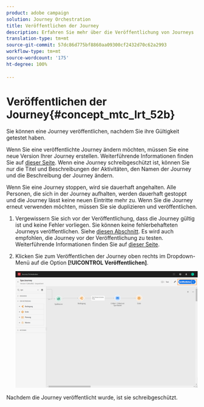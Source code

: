 ```yaml
---
product: adobe campaign
solution: Journey Orchestration
title: Veröffentlichen der Journey
description: Erfahren Sie mehr über die Veröffentlichung von Journeys
translation-type: tm+mt
source-git-commit: 57dc86d775bf8860aa09300cf2432d70c62a2993
workflow-type: tm+mt
source-wordcount: '175'
ht-degree: 100%

---
```



# Veröffentlichen der Journey{#concept_mtc_lrt_52b}

Sie können eine Journey veröffentlichen, nachdem Sie ihre Gültigkeit getestet haben.

Wenn Sie eine veröffentlichte Journey ändern möchten, müssen Sie eine neue Version Ihrer Journey erstellen. Weiterführende Informationen finden Sie auf [dieser Seite](../building-journeys/journey-versions.md). Wenn eine Journey schreibgeschützt ist, können Sie nur die Titel und Beschreibungen der Aktivitäten, den Namen der Journey und die Beschreibung der Journey ändern.

Wenn Sie eine Journey stoppen, wird sie dauerhaft angehalten. Alle Personen, die sich in der Journey aufhalten, werden dauerhaft gestoppt und die Journey lässt keine neuen Eintritte mehr zu. Wenn Sie die Journey erneut verwenden möchten, müssen Sie sie duplizieren und veröffentlichen.

1. Vergewissern Sie sich vor der Veröffentlichung, dass die Journey gültig ist und keine Fehler vorliegen. Sie können keine fehlerbehafteten Journeys veröffentlichen. Siehe [diesen Abschnitt](../about/troubleshooting.md#section_h3q_kqk_fhb). Es wird auch empfohlen, die Journey vor der Veröffentlichung zu testen. Weiterführende Informationen finden Sie auf [dieser Seite](../building-journeys/testing-the-journey.md).
1. Klicken Sie zum Veröffentlichen der Journey oben rechts im Dropdown-Menü auf die Option **[!UICONTROL Veröffentlichen]**.

   ![](../assets/journeyuc1_18.png)

Nachdem die Journey veröffentlicht wurde, ist sie schreibgeschützt.

